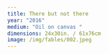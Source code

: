 ```yaml
---
title: There but not there
year: "2016"
medium: "Oil on canvas "
dimensions: 24x30in. / 61x76cm
image: /img/fables/002.jpeg
---
```




